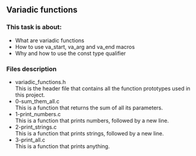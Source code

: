 ## Variadic functions
<h3> This task is about: </h3>
<ul>
    <li> What are variadic functions </li>
    <li> How to use va_start, va_arg and va_end macros </li>
    <li> Why and how to use the const type qualifier </li>
</ul>

### Files description
<ul>
<li> variadic_functions.h </li>
	This is the header file that contains all the function prototypes used in this project.
<li> 0-sum_them_all.c </li>
	This is a function that returns the sum of all its parameters.
<li> 1-print_numbers.c </li>
	This is a function that prints numbers, followed by a new line.
<li> 2-print_strings.c </li>
	This is a function that prints strings, followed by a new line.
<li> 3-print_all.c </li>
	This is a function that prints anything.
</ul>